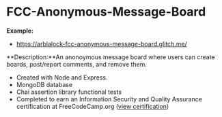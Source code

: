 # FCC-Anonymous-Message-Board

**Example:**  
* https://arblalock-fcc-anonymous-message-board.glitch.me/

**Description:**An anonoymous message board where users can create boards, post/report comments, and remove them.
* Created with Node and Express.  
* MongoDB database
* Chai assertion library functional tests
* Completed to earn an Information Security and Quality Assurance certification at FreeCodeCamp.org ([view certification](https://www.freecodecamp.org/certification/fcca50f642d-7c7c-48e9-805b-e0457529b232/information-security-and-quality-assurance))
